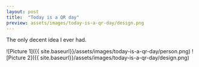 ```yaml
---
layout: post
title:  "Today is a QR day"
preview: assets/images/today-is-a-qr-day/design.png
---
```


The only decent idea I ever had.

![Picture 1]({{ site.baseurl}}/assets/images/today-is-a-qr-day/person.png)
![Picture 2]({{ site.baseurl}}/assets/images/today-is-a-qr-day/design.png)
